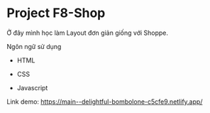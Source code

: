# Project F8-Shop
Ở đây mình học làm Layout đơn giản giống với Shoppe. 

Ngôn ngữ sử dụng

* HTML

* CSS

* Javascript

Link demo:
https://main--delightful-bombolone-c5cfe9.netlify.app/
